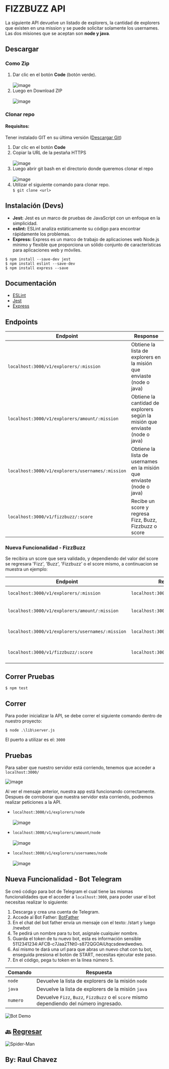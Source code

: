 # FIZZBUZZ API
La siguiente API devuelve un listado de explorers, la cantidad de explorers que existen en una mission y se puede solicitar solamente los usernames. 
Las dos misiones que se aceptan son **node y java**.

## Descargar
### Como Zip
1. Dar clic en el botón **Code** (botón verde). <br><br>
![image](https://user-images.githubusercontent.com/54995852/166087539-00642130-4945-4cb8-ba25-b39ab9c70679.png)
2. Luego en Download ZIP <br> <br>
![image](https://user-images.githubusercontent.com/54995852/166087555-66743b43-a27d-4bb1-8588-4847aa94c041.png)

### Clonar repo
#### Requisitos:
Tener instalado GIT en su última versión (<a href="https://git-scm.com/downloads" target="_blank">Descargar Git</a>)
1. Dar clic en el botón **Code**
2. Copiar la URL de la pestaña HTTPS<br> <br>
![image](https://user-images.githubusercontent.com/54995852/166087622-32797e5d-29ca-433c-8608-b6d2f5ac6482.png)
3. Luego abrir git bash en el directorio donde queremos clonar el repo<br><br>
![image](https://user-images.githubusercontent.com/54995852/166087765-ad1ce78b-85dc-412b-976f-b833a812b378.png)
5. Utilizar el siguiente comando para clonar repo.<br>
`$ git clone <url>`

## Instalación (Devs)
- **Jest:** Jest es un marco de pruebas de JavaScript con un enfoque en la simplicidad.
- **eslint:** ESLint analiza estáticamente su código para encontrar rápidamente los problemas.
- **Express:** Express es un marco de trabajo de aplicaciones web Node.js mínimo y flexible que proporciona un sólido conjunto de características para aplicaciones web y móviles.
```
$ npm install --save-dev jest
$ npm install eslint --save-dev
$ npm install express --save
```

## Documentación
- [ESLint](https://eslint.org/docs/user-guide/getting-started)
- [Jest](https://jestjs.io/es-ES/docs/getting-started)
- [Express](https://expressjs.com/en/starter/installing.html)

## Endpoints

| Endpoint                                        | Response                                                                    |
| ------------------------------------------------| ----------------------------------------------------------------------------|
| `localhost:3000/v1/explorers/:mission`          | Obtiene la lista de explorers en la misión que enviaste (node o java)       |
| `localhost:3000/v1/explorers/amount/:mission`   | Obtiene la cantidad de explorers según la misión que enviaste (node o java) |
| `localhost:3000/v1/explorers/usernames/:mission`| Obtiene la lista de usernames en la misión que enviaste (node o java)       |
| `localhost:3000/v1/fizzbuzz/:score`             | Recibe un score y regresa Fizz, Buzz, Fizzbuzz o score                      |

### Nueva Funcionalidad - FizzBuzz
Se recibira un score que sera validado, y dependiendo del valor del score se regresara 'Fizz', 'Buzz', 'Fizzbuzz' o el score mismo, a continuacion se muestra un ejemplo:	

| Endpoint                                       | Request                         | Response                       |
|------------------------------------------------| --------------------------------|--------------------------------|
|`localhost:3000/v1/explorers/:mission`          | `localhost:3000/v1/fizzbuzz/1`  | {score: 1, trick: 1}           |
|`localhost:3000/v1/explorers/amount/:mission`   | `localhost:3000/v1/fizzbuzz/3`  | {score: 3, trick: "Fizzz"}     |
|`localhost:3000/v1/explorers/usernames/:mission`| `localhost:3000/v1/fizzbuzz/5`  | {score: 5, trick: "Buzz"}      |
|`localhost:3000/v1/fizzbuzz/:score`             | `localhost:3000/v1/fizzbuzz/15` | {score: 15, trick: "Fizzbuzz"} |

## Correr Pruebas
```
$ npm test

```

## Correr
Para poder inicializar la API, se debe correr el siguiente comando dentro de nuestro proyecto: 
```
$ node .\lib\server.js
```
El puerto a utilizar es el: `3000`<br>

## Pruebas
Para saber que nuestro servidor está corriendo, tenemos que acceder a `localhost:3000/`

![image](https://user-images.githubusercontent.com/54995852/166087224-0b544de3-61f9-4ed3-b09d-7089633d44a0.png)

Al ver el mensaje anterior, nuestra app está funcionando correctamente.
Despues de corroborar que nuestra servidor esta corriendo, podremos realizar peticiones a la API.

- `localhost:3000/v1/explorers/node` <br><br>
![image](https://user-images.githubusercontent.com/54995852/166087362-9f7479ed-e720-40f7-876f-6d76341c8b55.png)

- `localhost:3000/v1/explorers/amount/node` <br><br>
![image](https://user-images.githubusercontent.com/54995852/166087391-358a4bb7-e8eb-418c-a4d6-4aa205272e0a.png)

- `localhost:3000/v1/explorers/usernames/node` <br><br>
![image](https://user-images.githubusercontent.com/54995852/166087435-5ec0abf5-6dcd-4749-8780-89bf0f1422ff.png)

## Nueva Funcionalidad - Bot Telegram
Se creó código para bot de Telegram el cual tiene las mismas funcionalidades que el acceder a `localhost:3000`, para poder usar el bot necesitas realizar lo siguiente:
1. Descarga y crea una cuenta de Telegram.
2. Accede al Bot Father: [BotFather](https://telegram.me/BotFather)
3. En el chat del bot father envía un mensaje con el texto: /start y luego /newbot
4. Te pedirá un nombre para tu bot, asígnale cualquier nombre.
5. Guarda el token de tu nuevo bot, esta es información sensible 5112341234:AFCB-c7Jaa2TNt0-s872QGOAiUtqcsdewdwedwo.
6. Así mismo te dará una url para que abras un nuevo chat con tu bot, enseguida presiona el botón de START, necesitas ejecutar este paso.
7. En el código, pega tu token en la línea número 5.

| Comando  | Respuesta                                                                                 |
|----------| ------------------------------------------------------------------------------------------|
|`node`    | Devuelve la lista de explorers de la misión `node`                                        |
|`java`    | Devuelve la lista de explorers de la misión `java`                                        |
|`numero`  | Devuelve `Fizz`, `Buzz`, `FizzBuzz` o el `score` mismo dependiendo del número ingresado.  |

![Bot Demo](https://user-images.githubusercontent.com/54995852/167234476-b34ee979-dfbc-47fe-87c6-c20a9d559988.gif)

## 🔙 [Regresar](https://github.com/xXChAvE2Xx/playbook/tree/main/weekly_mission_4)
![Spider-Man](https://media.giphy.com/media/QYkX9IMHthYn0Y3pcG/giphy.gif)
## By: Raul Chavez
